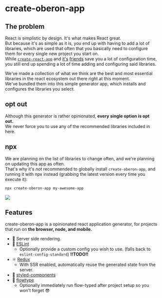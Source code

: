 # create-oberon-app

## The problem
React is simplistic by design. It's what makes React great.  
But because it's as simple as it is, you end up with having to add a lot of libraries, which are used that often that you basically need to configure them for every single new project you start on.  
While [`create-react-app`](https://github.com/facebookincubator/create-react-app) and [it's](https://github.com/jaredpalmer/razzle/) [friends](https://github.com/facebook/react-native/tree/master/react-native-cli) save you a lot of configuration time, you still end up spending a lot of time adding and configuring said libraries.  

We've made a collection of what we think are the best and most essential libraries in the react ecosystem out there right at this moment.  
We've bundled them into this simple generator app, which installs and configures the libraries you select.

## opt out
Although this generator is rather opinionated, **every single option is opt out.**  
We never force you to use any of the recommended libraries included in here.

## npx
We are planning on the list of libraries to change often, and we're planning on updating this app as often.  
That's why it's _not_ recommended to globally install `create-oberon-app`, and running it with npx instead (grabbing the latest version every time you execute it):  
```bash
npx create-oberon-app my-awesome-app
```

![](https://jari.lol/aKEpwtrgY5.png)

## Features
create-oberon-app is a opinionated react application generator, for projects that run on **the browser, node, and mobile.**

- 🔀  Server side rendering.  
- 📏  [ESLint](http://eslint.org)  
    - Optionally provide a custom config you wish to use. (falls back to `eslint-config-standard`) **!!TODO!!**
- ⚛  [Redux](http://redux.js.org/)  
    - With SSR enabled, automatically reuse the generated state from the server.  
- 💅  [styled-components](http://styled-components.com)
- 🌊  [flowtype](https://flowtype.org)  
    - Optionally immediately run flow-typed after project setup so you won't forget 😎